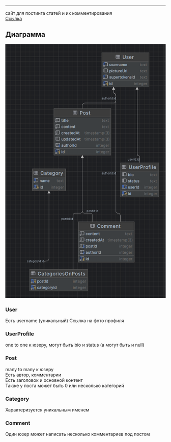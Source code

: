 
- - -

сайт для постинга статей и их комментирования 
<br>
[Ссылка](https://fish-from-sandiego.onrender.com/)

## Диаграмма

![alt text](./diagram.png)

### User

Есть username (уникальный)
Ссылка на фото профиля

### UserProfile

one to one к юзеру,
могут быть bio и status (а могут быть и null)

### Post
many to many к юзеру <br>
Есть автор, комментарии <br>
Есть заголовок и основной контент
<br>
Также у поста может быть 0 или несколько категорий

### Category
Характеризуется уникальным именем

### Comment

Один юзер может написать несколько комментариев под постом

